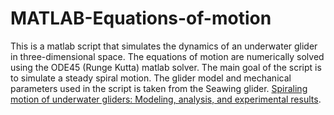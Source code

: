 # MATLAB-Equations-of-motion

This is a matlab script that simulates the dynamics of an underwater glider in three-dimensional space. The equations of motion are numerically solved using the ODE45 (Runge Kutta) matlab solver.
The main goal of the script is to simulate a steady spiral motion.
 The glider model and mechanical parameters used in the script is taken from the Seawing glider. [Spiraling motion of underwater gliders: Modeling, analysis, and experimental results](https://www.researchgate.net/publication/256817942_Spiraling_motion_of_underwater_gliders_Modeling_analysis_and_experimental_results). 
